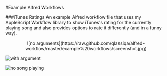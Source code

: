 #Example Alfred Workflows
 
###iTunes Ratings
An example Alfred workflow file that uses my AppleScript Workflow library to show iTunes's rating for the currently playing song and also provides options to rate it differently (and in a funny way).

<p align="center">
![no arguments](https://raw.github.com/qlassiqa/alfred-workflow/master/example%20workflows/screenshot.jpg)

![with argument](https://raw.github.com/qlassiqa/alfred-workflow/master/example%20workflows/screenshot2.jpg)

![no song playing](https://raw.github.com/qlassiqa/alfred-workflow/master/example%20workflows/screenshot3.jpg)
</p>